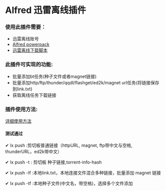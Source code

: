 # Alfred 迅雷离线插件

### 使用此插件需要：

- 迅雷离线账号
- [Alfred powerpack][alfred-pp]
- [迅雷离线下载脚本][xunlei-lixian]

### 此插件可实现的功能:

- 批量添加bt任务(种子文件或者magnet链接)
- 批量添加http/ftp/thunder/qqdl/flashget/ed2k/magnet url任务(将链接保存到link.txt)
- 获取离线任务下载链接

### 插件使用方法:

[详细使用方法](http://imwuyu.me/blog/alfred-extension-for-xunlei-lixian.html/ "使用方法-博客")

#### 测试通过

✔ lx push :剪切板普通链接（httpURL, magnet, ftp带中文与空格, thunderURL，ed2k带中文）

✔ lx push -t : 剪切板 种子链接,torrent-info-hash

✔ lx push -lf :本地link.txt，本地连接文件混合多种链接，批量添加 magnet 链接

✔ lx push -tf :本地种子文件(中文名，带空格)，选择多个文件添加


[alfred-pp]: http://www.alfredapp.com/powerpack/ 
[xunlei-lixian]: https://github.com/iambus/xunlei-lixian "迅雷离线下载脚本"